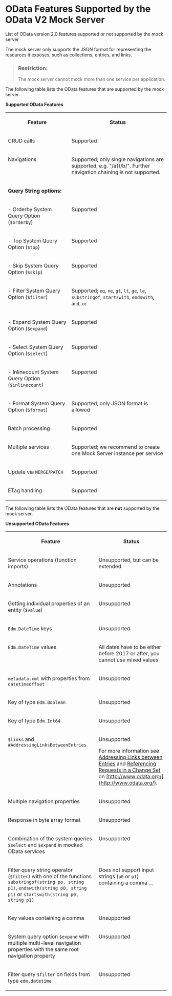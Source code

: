<!-- loio3459c372aaaa4c31ab87bb0e174adcc3 -->

# OData Features Supported by the OData V2 Mock Server

List of OData version 2.0 features supported or not supported by the mock server

The mock server only supports the JSON format for representing the resources it exposes, such as collections, entries, and links.

> ### Restriction:  
> The mock server cannot mock more than one service per application.

The following table lists the OData features that are supported by the mock server.

**Supported OData Features**


<table>
<tr>
<th valign="top">

Feature

</th>
<th valign="top">

Status

</th>
</tr>
<tr>
<td valign="top">

CRUD calls

</td>
<td valign="top">

Supported

</td>
</tr>
<tr>
<td valign="top">

Navigations

</td>
<td valign="top">

Supported; only single navigations are supported, e.g. "/a\(\)/b/". Further navigation chaining is not supported.

</td>
</tr>
<tr>
<td valign="top" colspan="2">

**Query String options:** 

</td>
</tr>
<tr>
<td valign="top">

\- Orderby System Query Option \(`$orderby`\)

</td>
<td valign="top">

Supported

</td>
</tr>
<tr>
<td valign="top">

\- Top System Query Option \(`$top`\)

</td>
<td valign="top">

Supported

</td>
</tr>
<tr>
<td valign="top">

\- Skip System Query Option \(`$skip`\)

</td>
<td valign="top">

Supported

</td>
</tr>
<tr>
<td valign="top">

\- Filter System Query Option \(`$filter`\)

</td>
<td valign="top">

Supported; `eq`, `ne`, `gt`, `lt`, `ge`, `le`, `substringof`, `startswith`, `endswith`, `and`, `or` 

</td>
</tr>
<tr>
<td valign="top">

\- Expand System Query Option \(`$expand`\)

</td>
<td valign="top">

Supported

</td>
</tr>
<tr>
<td valign="top">

\- Select System Query Option \(`$select`\)

</td>
<td valign="top">

Supported

</td>
</tr>
<tr>
<td valign="top">

\- Inlinecount System Query Option \(`$inlinecount`\)

</td>
<td valign="top">

Supported

</td>
</tr>
<tr>
<td valign="top">

\- Format System Query Option \(`$format`\)

</td>
<td valign="top">

Supported; only JSON format is allowed

</td>
</tr>
<tr>
<td valign="top">

Batch processing

</td>
<td valign="top">

Supported

</td>
</tr>
<tr>
<td valign="top">

Multiple services

</td>
<td valign="top">

Supported; we recommend to create one Mock Server instance per service

</td>
</tr>
<tr>
<td valign="top">

Update via `MERGE`/`PATCH` 

</td>
<td valign="top">

Supported

</td>
</tr>
<tr>
<td valign="top">

ETag handling

</td>
<td valign="top">

Supported

</td>
</tr>
</table>

The following table lists the OData features that are **not** supported by the mock server.

**Unsupported OData Features**


<table>
<tr>
<th valign="top">

Feature

</th>
<th valign="top">

Status

</th>
</tr>
<tr>
<td valign="top">

Service operations \(function imports\)

</td>
<td valign="top">

Unsupported, but can be extended

</td>
</tr>
<tr>
<td valign="top">

Annotations

</td>
<td valign="top">

Unsupported

</td>
</tr>
<tr>
<td valign="top">

Getting individual properties of an entity \(`$value`\)

</td>
<td valign="top">

Unsupported

</td>
</tr>
<tr>
<td valign="top">

`Edm.DateTime` keys

</td>
<td valign="top">

Unsupported

</td>
</tr>
<tr>
<td valign="top">

`Edm.DateTime` values

</td>
<td valign="top">

All dates have to be either before 2017 or after; you cannot use mixed values

</td>
</tr>
<tr>
<td valign="top">

`metadata.xml` with properties from `datetimeoffset` 

</td>
<td valign="top">

Unsupported

</td>
</tr>
<tr>
<td valign="top">

Key of type `Edm.Boolean` 

</td>
<td valign="top">

Unsupported

</td>
</tr>
<tr>
<td valign="top">

Key of type `Edm.Int64` 

</td>
<td valign="top">

Unsupported

</td>
</tr>
<tr>
<td valign="top">

`$links` and `#AddressingLinksBetweenEntries` 

</td>
<td valign="top">

Unsupported

For more information see [Addressing Links between Entries](http://www.odata.org/documentation/odata-version-2-0/uri-conventions/#AddressingLinksBetweenEntries) and [Referencing Requests in a Change Set](http://www.odata.org/documentation/odata-version-2-0/batch-processing/#ReferencingRequestsInAChangeSet) on [http://www.odata.org/](http://www.odata.org/).

</td>
</tr>
<tr>
<td valign="top">

Multiple navigation properties

</td>
<td valign="top">

Unsupported

</td>
</tr>
<tr>
<td valign="top">

Response in byte array format

</td>
<td valign="top">

Unsupported

</td>
</tr>
<tr>
<td valign="top">

Combination of the system queries `$select` and `$expand` in mocked OData services

</td>
<td valign="top">

Unsupported

</td>
</tr>
<tr>
<td valign="top">

Filter query string operator \(`$filter`\) with one of the functions `substringof(string po, string p1)`, `endswith(string p0, string p1)` or `startswith(string p0, string p1)` 

</td>
<td valign="top">

Does not support input strings \(`p0` or `p1`\) containing a comma `,`.

</td>
</tr>
<tr>
<td valign="top">

Key values containing a comma

</td>
<td valign="top">

Unsupported

</td>
</tr>
<tr>
<td valign="top">

System query option `$expand` with multiple multi-level navigation properties with the same root navigation property

</td>
<td valign="top">

Unsupported

</td>
</tr>
<tr>
<td valign="top">

Filter query `$filter` on fields from type `edm.datetime` 

</td>
<td valign="top">

Unsupported

</td>
</tr>
</table>

